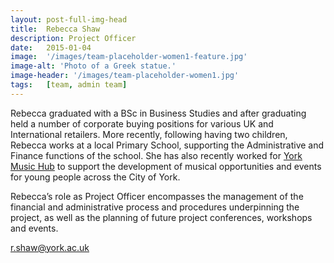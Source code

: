 ```yaml
---
layout: post-full-img-head
title:  Rebecca Shaw
description: Project Officer
date:   2015-01-04
image:  '/images/team-placeholder-women1-feature.jpg'
image-alt: 'Photo of a Greek statue.'
image-header: '/images/team-placeholder-women1.jpg'
tags:   [team, admin team]
---
```

Rebecca graduated with a BSc in Business Studies and after graduating held a number of corporate buying positions for various UK and International retailers. More recently, following having two children, Rebecca works at a local Primary School, supporting the Administrative and Finance functions of the school. She has also recently worked for [York Music Hub](https://www.yorkmusichub.org.uk/) to support the development of musical opportunities and events for young people across the City of York.


Rebecca’s role as Project Officer encompasses the management of the financial and administrative process and procedures underpinning the project, as well as the planning of future project conferences, workshops and events.  


<a href = "mailto: r.shaw@york.ac.uk">r.shaw@york.ac.uk</a>
